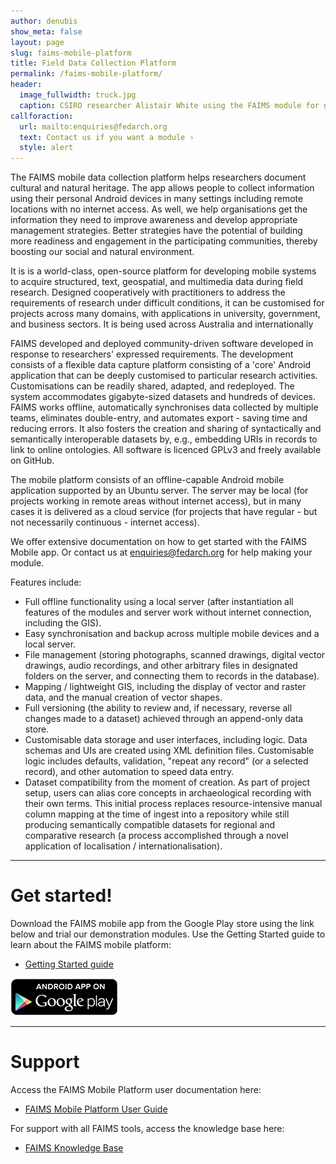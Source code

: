```yaml
---
author: denubis
show_meta: false
layout: page
slug: faims-mobile-platform
title: Field Data Collection Platform
permalink: /faims-mobile-platform/
header:
  image_fullwidth: truck.jpg
  caption: CSIRO researcher Alistair White using the FAIMS module for geochemical sampling as part of the Capricorn Distal Footprints Project. (C) CSIRO, Alistair White 2015.
callforaction:
  url: mailto:enquiries@fedarch.org
  text: Contact us if you want a module ›
  style: alert
---
```




The FAIMS mobile data collection platform helps researchers document cultural and natural heritage. The app allows people to collect information using their personal Android devices in many settings including remote locations with no internet access. As well, we help organisations get the information they need to improve awareness and develop appropriate management strategies. Better strategies have the potential of building more readiness and engagement in the participating communities, thereby boosting our social and natural environment. 

It is is a world-class, open-source platform for developing mobile systems to acquire structured, text, geospatial, and multimedia data during field research. Designed cooperatively with practitioners to address the requirements of research under difficult conditions, it can be customised for projects across many domains, with applications in university, government, and business sectors. It is being used across Australia and internationally

FAIMS developed and deployed community-driven software developed in response to researchers' expressed requirements. The development consists of a flexible data capture platform consisting of a 'core' Android application that can be deeply customised to particular research activities. Customisations can be readily shared, adapted, and redeployed. The system accommodates gigabyte-sized datasets and hundreds of devices. FAIMS works offline, automatically synchronises data collected by multiple teams, eliminates double-entry, and automates export - saving time and reducing errors. It also fosters the creation and sharing of syntactically and semantically interoperable datasets by, e.g., embedding URIs in records to link to online ontologies. All software is licenced GPLv3 and freely available on GitHub.

The mobile platform consists of an offline-capable Android mobile application supported by an Ubuntu server. The server may be local (for projects working in remote areas without internet access), but in many cases it is delivered as a cloud service (for projects that have regular - but not necessarily continuous - internet access).

We offer extensive documentation on how to get started with the FAIMS Mobile app. Or contact us at [enquiries@fedarch.org](mailto:enquiries@fedarch.org) for help making your module.

Features include:

* Full offline functionality using a local server (after instantiation all features of the modules and server work without internet connection, including the GIS).
* Easy synchronisation and backup across multiple mobile devices and a local server.
* File management (storing photographs, scanned drawings, digital vector drawings, audio recordings, and other arbitrary files in designated folders on the server, and connecting them to records in the database).
* Mapping / lightweight GIS, including the display of vector and raster data, and the manual creation of vector shapes.
* Full versioning (the ability to review and, if necessary, reverse all changes made to a dataset) achieved through an append-only data store.
* Customisable data storage and user interfaces, including logic. Data schemas and UIs are created using XML definition files. Customisable logic includes defaults, validation, "repeat any record" (or a selected record), and other automation to speed data entry.
* Dataset compatibility from the moment of creation. As part of project setup, users can alias core concepts in archaeological recording with their own terms. This initial process replaces resource-intensive manual column mapping at the time of ingest into a repository while still producing semantically compatible datasets for regional and comparative research (a process accomplished through a novel application of localisation / internationalisation).


* * *

# Get started!

Download the FAIMS mobile app from the Google Play store using the link below and trial our demonstration modules. Use the Getting Started guide to learn about the FAIMS mobile platform:

* [Getting Started guide](https://faimsproject.atlassian.net/wiki/display/MobileUser/Getting+Started)

![Google Play Store: FAIMS](/images/en_app_rgb_wo_60.png)

* * *

# Support

Access the FAIMS Mobile Platform user documentation here:

* [FAIMS Mobile Platform User Guide](https://faimsproject.atlassian.net/wiki/display/MobileUser/Home)

For support with all FAIMS tools, access the knowledge base here:

* [FAIMS Knowledge Base](http://support.fedarch.org)


